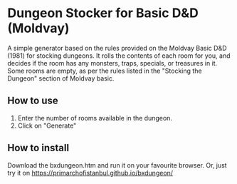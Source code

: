 # Dungeon Stocker for Basic D&D (Moldvay)
A simple generator based on the rules provided on the Moldvay Basic D&D (1981) for stocking dungeons. It rolls the contents of each room for you, 
and decides if the room has any monsters, traps, specials, or treasures in it. Some rooms are empty, as per the rules listed in the "Stocking the Dungeon" section of Moldvay basic.

## How to use
1. Enter the number of rooms available in the dungeon.
2. Click on "Generate"

## How to install
Download the bxdungeon.htm and run it on your favourite browser. Or, just try it on https://primarchofistanbul.github.io/bxdungeon/
